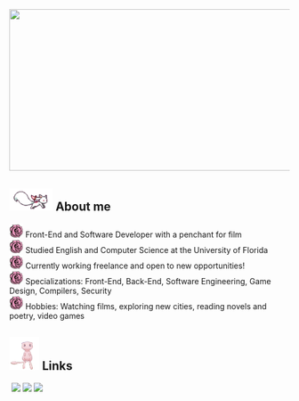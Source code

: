 <div align="center">
<img width="1000" height="290" src="https://w.wallhaven.cc/full/4d/wallhaven-4de95g.jpg"/>
</div>

## <img height="40" src="https://github.com/Noodulz/Noodulz/blob/master/assets/kyubey.gif"/> About me

<img height="25" src="https://github.com/Noodulz/Noodulz/blob/master/assets/rose.png"></img> Front-End and Software Developer with a penchant for film
</br>
<img height="25" src="https://github.com/Noodulz/Noodulz/blob/master/assets/rose.png"></img> Studied English and Computer Science at the University of Florida
</br>
<img height="25" src="https://github.com/Noodulz/Noodulz/blob/master/assets/rose.png"></img> Currently working freelance and open to new opportunities!
</br>
<img height="25" src="https://github.com/Noodulz/Noodulz/blob/master/assets/rose.png"></img> Specializations: Front-End, Back-End, Software Engineering, Game Design, Compilers, Security
</br>
<img height="25" src="https://github.com/Noodulz/Noodulz/blob/master/assets/rose.png"></img> Hobbies: Watching films, exploring new cities, reading novels and poetry, video games


## <img height="60" src="https://github.com/Noodulz/Noodulz/blob/master/assets/mew.gif"/> Links
<a href="https://jdzng-resume.tiiny.site/" rel="nofollow"><img src="https://camo.githubusercontent.com/d9a2646bbda906f71c96f04b6d503b0ba3ef0d129a2769c812a49e8a3220633e/68747470733a2f2f696d672e736869656c64732e696f2f62616467652f2d726573756d652d3333324234303f7374796c653d666c61742d737175617265" alt="" data-canonical-src="https://img.shields.io/badge/-resume-332B40?style=flat-square" style="height:29px;"></a>
<a href="mailto:jocelyndzuong04@gmail.com"><img src="https://img.shields.io/badge/Gmail-D14836?style=for-the-badge&logo=gmail&logoColor=white"/></a>
<a href="https://leetcode.com/Noodulz/"><img src="https://img.shields.io/badge/-LeetCode-FFA116?style=for-the-badge&logo=LeetCode&logoColor=black"></img></a>
<a href="https://linkedin.com/in/jdzng04"><img src="https://img.shields.io/badge/LinkedIn-0077B5?style=for-the-badge&logo=linkedin&logoColor=white" hre></img></a>

